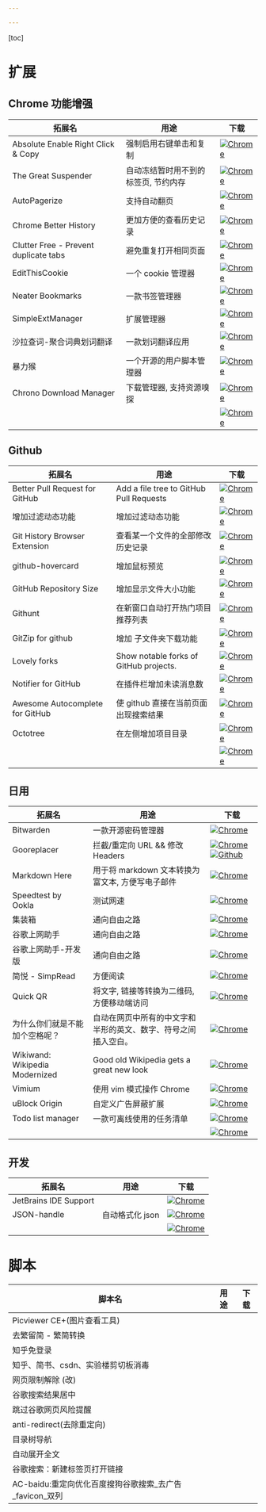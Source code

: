 ```yaml
---

---
```


[toc]


# 扩展

## Chrome 功能增强

| 拓展名 | 用途 | 下载 |
| ----- | ----| --- |
| Absolute Enable Right Click & Copy | 强制启用右键单击和复制 |[![Chrome](https://tva1.sinaimg.cn/large/7a6a15d5gy1frpw0218hnj200g00gt8h.jpg)](https://chrome.google.com/webstore/detail/absolute-enable-right-cli/jdocbkpgdakpekjlhemmfcncgdjeiika)|
| The Great Suspender | 自动冻结暂时用不到的标签页, 节约内存 |[![Chrome](https://tva1.sinaimg.cn/large/7a6a15d5gy1frpw0218hnj200g00gt8h.jpg)](https://chrome.google.com/webstore/detail/the-great-suspender/klbibkeccnjlkjkiokjodocebajanakg?hl=zh-CN)|
| AutoPagerize | 支持自动翻页 |[![Chrome](https://tva1.sinaimg.cn/large/7a6a15d5gy1frpw0218hnj200g00gt8h.jpg)](https://chrome.google.com/webstore/detail/autopagerize/igiofjhpmpihnifddepnpngfjhkfenbp?hl=zh-CN)|
| Chrome Better History | 更加方便的查看历史记录 |[![Chrome](https://tva1.sinaimg.cn/large/7a6a15d5gy1frpw0218hnj200g00gt8h.jpg)](https://chrome.google.com/webstore/detail/chrome-better-history/aadbaagbanfijdnflkhepgjmhlpppbad)|
| Clutter Free - Prevent duplicate tabs | 避免重复打开相同页面 |[![Chrome](https://tva1.sinaimg.cn/large/7a6a15d5gy1frpw0218hnj200g00gt8h.jpg)](https://chrome.google.com/webstore/detail/clutter-free-prevent-dupl/iipjdmnoigaobkamfhnojmglcdbnfaaf)|
| EditThisCookie | 一个 cookie 管理器 |[![Chrome](https://tva1.sinaimg.cn/large/7a6a15d5gy1frpw0218hnj200g00gt8h.jpg)](https://chrome.google.com/webstore/detail/editthiscookie/fngmhnnpilhplaeedifhccceomclgfbg?hl=zh-CN)|
| Neater Bookmarks | 一款书签管理器 |[![Chrome](https://tva1.sinaimg.cn/large/7a6a15d5gy1frpw0218hnj200g00gt8h.jpg)](https://chrome.google.com/webstore/detail/neater-bookmarks/ofgjggbjanlhbgaemjbkiegeebmccifi?hl=zh-CN)|
| SimpleExtManager | 扩展管理器 |[![Chrome](https://tva1.sinaimg.cn/large/7a6a15d5gy1frpw0218hnj200g00gt8h.jpg)](https://chrome.google.com/webstore/detail/simpleextmanager/kniehgiejgnnpgojkdhhjbgbllnfkfdk)|
| 沙拉查词-聚合词典划词翻译 | 一款划词翻译应用 |[![Chrome](https://tva1.sinaimg.cn/large/7a6a15d5gy1frpw0218hnj200g00gt8h.jpg)](https://chrome.google.com/webstore/detail/%E6%B2%99%E6%8B%89%E6%9F%A5%E8%AF%8D-%E8%81%9A%E5%90%88%E8%AF%8D%E5%85%B8%E5%88%92%E8%AF%8D%E7%BF%BB%E8%AF%91/cdonnmffkdaoajfknoeeecmchibpmkmg?hl=zh-CN)|
| 暴力猴 | 一个开源的用户脚本管理器 |[![Chrome](https://tva1.sinaimg.cn/large/7a6a15d5gy1frpw0218hnj200g00gt8h.jpg)](https://chrome.google.com/webstore/detail/violentmonkey/jinjaccalgkegednnccohejagnlnfdag?hl=zh-CN)|
| Chrono Download Manager               | 下载管理器, 支持资源嗅探 |[![Chrome](https://img2020.cnblogs.com/blog/1823594/202003/1823594-20200323193124037-1221339147.png)](https://crx.dam.io/ext/mciiogijehkdemklbdcbfkefimifhecn.html)|
|       |     |[![Chrome](https://tva1.sinaimg.cn/large/7a6a15d5gy1frpw0218hnj200g00gt8h.jpg)]()|



## Github
| 拓展名 | 用途 | 下载 |
| ----- | ----| --- |
| Better Pull Request for GitHub | Add a file tree to GitHub Pull Requests |[![Chrome](https://tva1.sinaimg.cn/large/7a6a15d5gy1frpw0218hnj200g00gt8h.jpg)](https://chrome.google.com/webstore/detail/better-pull-request-for-g/nfhdjopbhlggibjlimhdbogflgmbiahc?hl=zh-CN)|
| 增加过滤动态功能 | 增加过滤动态功能 |[![Chrome](https://tva1.sinaimg.cn/large/7a6a15d5gy1frpw0218hnj200g00gt8h.jpg)](https://chrome.google.com/webstore/detail/dashboard-filter-for-gith/pcnaddhmngnnpookfhhamkelhhakimdg)|
| Git History Browser Extension | 查看某一个文件的全部修改历史记录 |[![Chrome](https://tva1.sinaimg.cn/large/7a6a15d5gy1frpw0218hnj200g00gt8h.jpg)](https://chrome.google.com/webstore/detail/git-history-browser-exten/laghnmifffncfonaoffcndocllegejnf?hl=es-419)|
| github-hovercard | 增加鼠标预览 |[![Chrome](https://tva1.sinaimg.cn/large/7a6a15d5gy1frpw0218hnj200g00gt8h.jpg)](https://chrome.google.com/webstore/detail/github-hovercard/mmoahbbnojgkclgceahhakhnccimnplk)|
| GitHub Repository Size | 增加显示文件大小功能 |[![Chrome](https://tva1.sinaimg.cn/large/7a6a15d5gy1frpw0218hnj200g00gt8h.jpg)](https://chrome.google.com/webstore/detail/github-repository-size/apnjnioapinblneaedefcnopcjepgkci)|
| Githunt | 在新窗口自动打开热门项目推荐列表 |[![Chrome](https://tva1.sinaimg.cn/large/7a6a15d5gy1frpw0218hnj200g00gt8h.jpg)](https://chrome.google.com/webstore/detail/githunt/khpcnaokfebphakjgdgpinmglconplhp)|
| GitZip for github | 增加 子文件夹下载功能 |[![Chrome](https://tva1.sinaimg.cn/large/7a6a15d5gy1frpw0218hnj200g00gt8h.jpg)](https://chrome.google.com/webstore/detail/gitzip-for-github/ffabmkklhbepgcgfonabamgnfafbdlkn)|
| Lovely forks | Show notable forks of GitHub projects. |[![Chrome](https://tva1.sinaimg.cn/large/7a6a15d5gy1frpw0218hnj200g00gt8h.jpg)](https://chrome.google.com/webstore/detail/lovely-forks/ialbpcipalajnakfondkflpkagbkdoib)|
| Notifier for GitHub | 在插件栏增加未读消息数 |[![Chrome](https://tva1.sinaimg.cn/large/7a6a15d5gy1frpw0218hnj200g00gt8h.jpg)](https://chrome.google.com/webstore/detail/notifier-for-github/lmjdlojahmbbcodnpecnjnmlddbkjhnn)|
| Awesome Autocomplete for GitHub | 使 github 直接在当前页面出现搜索结果 |[![Chrome](https://tva1.sinaimg.cn/large/7a6a15d5gy1frpw0218hnj200g00gt8h.jpg)](https://chrome.google.com/webstore/detail/awesome-autocomplete-for/djkfdjpoelphhdclfjhnffmnlnoknfnd)|
| Octotree | 在左侧增加项目目录 |[![Chrome](https://tva1.sinaimg.cn/large/7a6a15d5gy1frpw0218hnj200g00gt8h.jpg)](https://chrome.google.com/webstore/detail/octotree/bkhaagjahfmjljalopjnoealnfndnagc?hl=zh-CN)|
|       |     |[![Chrome](https://tva1.sinaimg.cn/large/7a6a15d5gy1frpw0218hnj200g00gt8h.jpg)]()|


## 日用
| 拓展名 | 用途 | 下载 |
| ----- | ----| --- |
| Bitwarden | 一款开源密码管理器 |[![Chrome](https://tva1.sinaimg.cn/large/7a6a15d5gy1frpw0218hnj200g00gt8h.jpg)](https://chrome.google.com/webstore/detail/better-pull-request-for-g/nfhdjopbhlggibjlimhdbogflgmbiahc?hl=zh-CN)|
| Gooreplacer | 拦截/重定向 URL && 修改 Headers |[![Chrome](https://tva1.sinaimg.cn/large/7a6a15d5gy1frpw0218hnj200g00gt8h.jpg)](https://chrome.google.com/webstore/detail/gooreplacer/jnlkjeecojckkigmchmfoigphmgkgbip)[![Github](https://img2020.cnblogs.com/blog/1823594/202003/1823594-20200323193124037-1221339147.png)](https://github.com/jiacai2050/gooreplacer)|
| Markdown Here | 用于将 markdown 文本转换为富文本, 方便写电子邮件 |[![Chrome](https://tva1.sinaimg.cn/large/7a6a15d5gy1frpw0218hnj200g00gt8h.jpg)](https://chrome.google.com/webstore/detail/markdown-here/elifhakcjgalahccnjkneoccemfahfoa?hl=zh-CN)|
| Speedtest by Ookla | 测试网速 |[![Chrome](https://tva1.sinaimg.cn/large/7a6a15d5gy1frpw0218hnj200g00gt8h.jpg)](https://chrome.google.com/webstore/detail/speedtest-by-ookla/pgjjikdiikihdfpoppgaidccahalehjh)|
| 集装箱 | 通向自由之路 |[![Chrome](https://tva1.sinaimg.cn/large/7a6a15d5gy1frpw0218hnj200g00gt8h.jpg)]([https://chrome.google.com/webstore/detail/%E9%9B%86%E8%A3%85%E7%AE%B1/kbgigmcnifmaklccibmlepmahpfdhjch?hl=zh-CN](https://chrome.google.com/webstore/detail/集装箱/kbgigmcnifmaklccibmlepmahpfdhjch?hl=zh-CN))|
| 谷歌上网助手 | 通向自由之路 |[![Chrome](https://tva1.sinaimg.cn/large/7a6a15d5gy1frpw0218hnj200g00gt8h.jpg)](https://chrome.google.com/webstore/detail/%E8%B0%B7%E6%AD%8C%E4%B8%8A%E7%BD%91%E5%8A%A9%E6%89%8B/nonmafimegllfoonjgplbabhmgfanaka?hl=zh-CN)|
| 谷歌上网助手-开发版 | 通向自由之路 |[![Chrome](https://tva1.sinaimg.cn/large/7a6a15d5gy1frpw0218hnj200g00gt8h.jpg)](https://chrome.google.com/webstore/detail/谷歌上网助手-开发版/cieikaeocafmceoapfogpffaalkncpkc?hl=zh-CN)|
| 简悦 - SimpRead | 方便阅读 |[![Chrome](https://tva1.sinaimg.cn/large/7a6a15d5gy1frpw0218hnj200g00gt8h.jpg)](https://chrome.google.com/webstore/detail/simpread-reader-view/ijllcpnolfcooahcekpamkbidhejabll?hl=zh-CN)|
| Quick QR | 将文字, 链接等转换为二维码, 方便移动端访问 |[![Chrome](https://tva1.sinaimg.cn/large/7a6a15d5gy1frpw0218hnj200g00gt8h.jpg)](https://chrome.google.com/webstore/detail/quick-qr-code-generator/afpbjjgbdimpioenaedcjgkaigggcdpp)|
| 为什么你们就是不能加个空格呢？ | 自动在网页中所有的中文字和半形的英文、数字、符号之间插入空白。 |[![Chrome](https://tva1.sinaimg.cn/large/7a6a15d5gy1frpw0218hnj200g00gt8h.jpg)]([https://chrome.google.com/webstore/detail/%E7%82%BA%E4%BB%80%E9%BA%BC%E4%BD%A0%E5%80%91%E5%B0%B1%E6%98%AF%E4%B8%8D%E8%83%BD%E5%8A%A0%E5%80%8B%E7%A9%BA%E6%A0%BC%E5%91%A2%EF%BC%9F/paphcfdffjnbcgkokihcdjliihicmbpd?hl=zh-CN](https://chrome.google.com/webstore/detail/為什麼你們就是不能加個空格呢？/paphcfdffjnbcgkokihcdjliihicmbpd?hl=zh-CN))|
| Wikiwand: Wikipedia Modernized | Good old Wikipedia gets a great new look |[![Chrome](https://tva1.sinaimg.cn/large/7a6a15d5gy1frpw0218hnj200g00gt8h.jpg)](https://chrome.google.com/webstore/detail/wikiwand-wikipedia-modern/emffkefkbkpkgpdeeooapgaicgmcbolj?hl=zh-CN)|
| Vimium | 使用 vim 模式操作 Chrome |[![Chrome](https://tva1.sinaimg.cn/large/7a6a15d5gy1frpw0218hnj200g00gt8h.jpg)](https://chrome.google.com/webstore/detail/vimium/dbepggeogbaibhgnhhndojpepiihcmeb)|
| uBlock Origin                  | 自定义广告屏蔽扩展 |[![Chrome](https://tva1.sinaimg.cn/large/7a6a15d5gy1frpw0218hnj200g00gt8h.jpg)](https://chrome.google.com/webstore/detail/ublock-origin/cjpalhdlnbpafiamejdnhcphjbkeiagm?hl=zh-CN)|
| Todo list manager | 一款可离线使用的任务清单 |[![Chrome](https://tva1.sinaimg.cn/large/7a6a15d5gy1frpw0218hnj200g00gt8h.jpg)](https://chrome.google.com/webstore/detail/todo-list-manager/lfhdphnciighhnfcdfafblgfnndchkea?hl=zh-CN)|
|       |     |[![Chrome](https://tva1.sinaimg.cn/large/7a6a15d5gy1frpw0218hnj200g00gt8h.jpg)]()|






## 开发
| 拓展名 | 用途 | 下载 |
| ----- | ----| --- |
| JetBrains IDE Support |  |[![Chrome](https://tva1.sinaimg.cn/large/7a6a15d5gy1frpw0218hnj200g00gt8h.jpg)]()|
| JSON-handle | 自动格式化 json |[![Chrome](https://tva1.sinaimg.cn/large/7a6a15d5gy1frpw0218hnj200g00gt8h.jpg)](https://chrome.google.com/webstore/detail/json-handle/iahnhfdhidomcpggpaimmmahffihkfnj?hl=zh-CN)|
|       |     |[![Chrome](https://tva1.sinaimg.cn/large/7a6a15d5gy1frpw0218hnj200g00gt8h.jpg)]()|



# 脚本
| 脚本名 | 用途 | 下载 |
| ----- | ---- | ---- |
| Picviewer CE+(图片查看工具)        | | |
| 去繁留简 - 繁简转换 | | |
| 知乎免登录 | | |
| 知乎、简书、csdn、实验楼剪切板消毒 | | |
| 网页限制解除 (改)                  | | |
| 谷歌搜索结果居中                   | | |
| 跳过谷歌网页风险提醒               | | |
| anti-redirect(去除重定向)          | | |
| 目录树导航 | | |
| 自动展开全文 | | |
| 谷歌搜索：新建标签页打开链接 | | |
| AC-baidu:重定向优化百度搜狗谷歌搜索_去广告_favicon_双列 | | |






